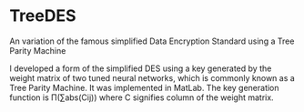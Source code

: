 # TreeDES
An variation of the famous simplified Data Encryption Standard using a Tree Parity Machine

I developed a form of the simplified DES using a key generated by the weight matrix of two tuned neural networks, which is commonly known as a Tree Parity Machine. It was implemented in MatLab.
The key generation function is Π(∑abs(Cij)) where C signifies column of the weight matrix.

